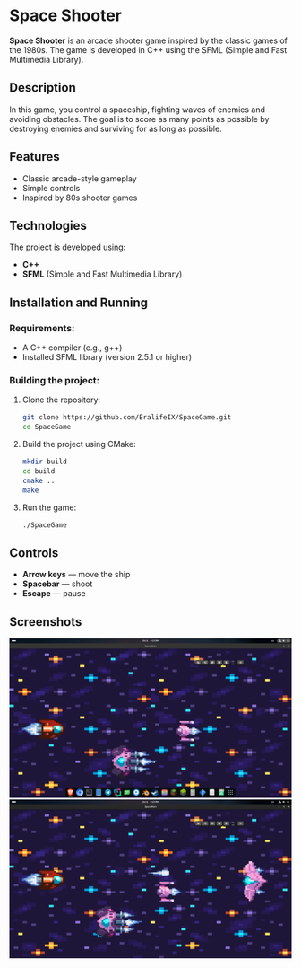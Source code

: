 # Space Shooter

**Space Shooter** is an arcade shooter game inspired by the classic games of the 1980s. The game is developed in C++ using the SFML (Simple and Fast Multimedia Library).

## Description
In this game, you control a spaceship, fighting waves of enemies and avoiding obstacles. The goal is to score as many points as possible by destroying enemies and surviving for as long as possible.

## Features
- Classic arcade-style gameplay
- Simple controls
- Inspired by 80s shooter games

## Technologies
The project is developed using:
- **C++**
- **SFML** (Simple and Fast Multimedia Library)

## Installation and Running
### Requirements:
- A C++ compiler (e.g., g++)
- Installed SFML library (version 2.5.1 or higher)

### Building the project:
1. Clone the repository:
    ```bash
    git clone https://github.com/EralifeIX/SpaceGame.git
    cd SpaceGame
    ```
2. Build the project using CMake:
    ```bash
    mkdir build
    cd build
    cmake ..
    make
    ```

3. Run the game:
    ```bash
    ./SpaceGame
    ```

## Controls
- **Arrow keys** — move the ship
- **Spacebar** — shoot
- **Escape** — pause

## Screenshots

![Image alt](https://github.com/EralifeIX/SpaceGame/blob/main/screenshots/image1.png)
![Image alt](https://github.com/EralifeIX/SpaceGame/blob/main/screenshots/image2.png)
